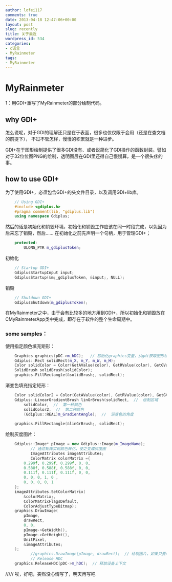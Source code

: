 ```yaml
---
author: lofei117
comments: true
date: 2013-04-18 12:47:06+00:00
layout: post
slug: recently
title: 关于最近
wordpress_id: 534
categories:
- c语言
- MyRainmeter
tags:
- MyRainmeter
---
```


# MyRainmeter


1：用GDI+重写了MyRainmeter的部分绘制代码。


## why GDI+


怎么说呢，对于GDI的理解还只是在于表面，很多也仅仅限于会用（还是在查文档的前提下）， 不过不管怎样，慢慢的积累就是一种进步。

GDI+在于图形绘制提供了很多GDI没有、或者说简化了GDI操作的函数封装。譬如对于32位位图PNG的绘制，透明图层在GDI里还得自己慢慢算，是一个很头疼的事。


## how to use GDI+


为了使用GDI+，必须包含GDI+的头文件目录，以及调用GDI+lib库。


    
``` c++    
    // Using GDI+
    #include <gdiplus.h>
    #pragma comment(lib, "gdiplus.lib")
    using namespace Gdiplus;
```    



然后的话是初始化和销毁环境，初始化和销毁工作应该在同一时段完成，以免因为后来忘了销毁，然后……
在初始化之前先声明一个句柄，用于管理GDI+；


    
```c++    
    protected:
    	ULONG_PTR m_gdiplusToken;  
```    


初始化

    
```c++    
    // Startup GDI+
    GdiplusStartupInput input;  
    GdiplusStartup(&m;_gdiplusToken, &input;, NULL); 
```    


销毁

    
```c++
    // Shutdown GDI+
    GdiplusShutdown(m_gdiplusToken);  
```    



在MyRainmeter之中，由于会有比较多的地方用到GDI+，所以初始化和销毁放在CMyRainmeterApp类中完成，即存在于软件的整个生命周期中。



### some samples：


使用指定颜色填充矩形：

    
```c++    
    Graphics graphics(pDC->m_hDC);	 // 初始化graphics变量，从gdi获取图形绘制入口
    Gdiplus::Rect solidRect(m_X, m_Y, m_W, m_H);
    Color solidColor = Color(GetAValue(color), GetRValue(color), GetGValue(color), GetBValue(color));
    SolidBrush solidBrush(solidColor);
    graphics.FillRectangle(&solidBrush;, solidRect);
```    


渐变色填充指定矩形：

    
```c++    
    Color solidColor2 = Color(GetAValue(color), GetRValue(color), GetGValue(color), GetBValue(color));
    Gdiplus::LinearGradientBrush linGrBrush(solidRect,  //  绘制区域
    	solidColor,  //  第一种颜色
    	solidColor2,  //  第二种颜色 
    	(Gdiplus::REAL)m_GradientAngle);  //  渐变色的角度
    
    graphics.FillRectangle(&linGrBrush;, solidRect);
```    


绘制灰度图片：

    
```c++    
    Gdiplus::Image* pImage = new Gdiplus::Image(m_ImageName);
           // 通过矩阵实现颜色转化，使之变成灰度图
           ImageAttributes imageAttributes;
           ColorMatrix colorMatrix ={
    	0.299f, 0.299f, 0.299f, 0, 0,
    	0.588f, 0.588f, 0.588f, 0, 0,
    	0.111f, 0.111f, 0.111f, 0, 0,
    	0, 0, 0, 1, 0 ,
    	0, 0, 0, 0, 1
    };
    imageAttributes.SetColorMatrix(
    	&colorMatrix;, 
    	ColorMatrixFlagsDefault,
    	ColorAdjustTypeBitmap);		
    graphics.DrawImage(
    	pImage, 
    	drawRect, 
    	0, 0, 
    	pImage->GetWidth(), 
    	pImage->GetHeight(), 
    	UnitPixel, 
    	&imageAttributes;
    );
           //graphics.DrawImage(pImage, drawRect);	// 绘制图片，如果只要绘制普通的图片只要这句就够了
           // Release HDC
    graphics.ReleaseHDC(pDC->m_hDC);  // 释放设备上下文       
```    



/////
唉，好吧，突然没心情写了，明天再写吧
